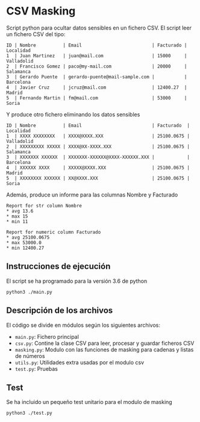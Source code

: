 # CSV Masking

Script python para ocultar datos sensibles en un fichero CSV.
El script leer un fichero CSV del tipo:

```
ID | Nombre          | Email                          | Facturado | Localidad 
1  | Juan Martinez   | juan@mail.com                  | 15000     | Valladolid
2  | Francisco Gomez | paco@my-mail.com               | 20000     | Salamanca 
3  | Gerardo Puente  | gerardo-puente@mail-sample.com |           | Barcelona 
4  | Javier Cruz     | jcruz@mail.com                 | 12400.27  | Madrid    
5  | Fernando Martin | fm@mail.com                    | 53000     | Soria     
```

Y produce otro fichero eliminando los datos sensibles

```
ID | Nombre          | Email                          | Facturado  | Localidad 
1  | XXXX XXXXXXXX   | XXXX@XXXX.XXX                  | 25100.0675 | Valladolid
2  | XXXXXXXXX XXXXX | XXXX@XX-XXXX.XXX               | 25100.0675 | Salamanca 
3  | XXXXXXX XXXXXX  | XXXXXXX-XXXXXX@XXXX-XXXXXX.XXX |            | Barcelona 
4  | XXXXXX XXXX     | XXXXX@XXXX.XXX                 | 25100.0675 | Madrid    
5  | XXXXXXXX XXXXXX | XX@XXXX.XXX                    | 25100.0675 | Soria     
```

Además, produce un informe para las columnas Nombre y Facturado

```
Report for str column Nombre
* avg 13.6
* max 15
* min 11
```

```
Report for numeric column Facturado
* avg 25100.0675
* max 53000.0
* min 12400.27
```

## Instrucciones de ejecución

El script se ha programado para la versión 3.6 de python

`python3 ./main.py`


## Descripción de los archivos

El código se divide en módulos según los siguientes archivos:

* `main.py`: Fichero principal
* `csv.py`: Contine la clase CSV para leer, procesar y guardar ficheros CSV
* `masking.py`: Modulo con las funciones de masking para cadenas y listas de números
* `utils.py`: Utilidades extra usadas por el modulo csv
* `test.py`: Pruebas



## Test

Se ha incluido un pequeño test unitario para el modulo de masking

`python3 ./test.py`